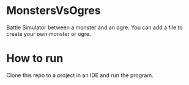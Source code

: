 # MonstersVsOgres
Battle Simulator between a monster and an ogre.
You can add a file to create your own monster or ogre.

# How to run
Clone this repo to a project in an IDE and run the program.
